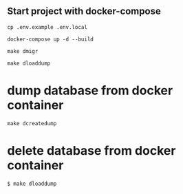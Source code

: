 
## Start project with **docker-compos**e

```
cp .env.example .env.local

docker-compose up -d --build

make dmigr

make dloaddump
```

# dump database from docker container

```
make dcreatedump
```

# delete database from docker container

```
$ make dloaddump
```
